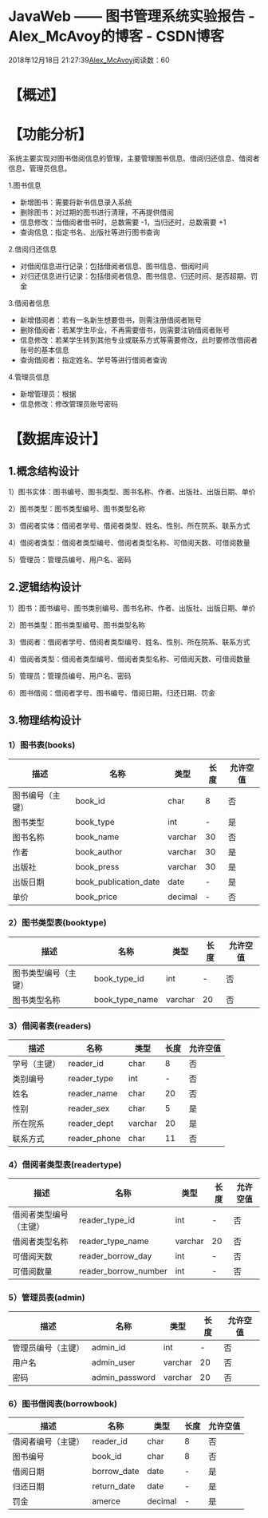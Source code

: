 # JavaWeb —— 图书管理系统实验报告 - Alex_McAvoy的博客 - CSDN博客





2018年12月18日 21:27:39[Alex_McAvoy](https://me.csdn.net/u011815404)阅读数：60








# 【概述】

# 【功能分析】

系统主要实现对图书借阅信息的管理，主要管理图书信息、借阅归还信息、借阅者信息、管理员信息。

1.图书信息
- 新增图书：需要将新书信息录入系统
- 删除图书：对过期的图书进行清理，不再提供借阅
- 信息修改：当借阅者借书时，总数需要 -1，当归还时，总数需要 +1
- 查询信息：指定书名、出版社等进行图书查询

2.借阅归还信息
- 对借阅信息进行记录：包括借阅者信息、图书信息、借阅时间
- 对归还信息进行记录：包括借阅者信息、图书信息、归还时间、是否超期、罚金

3.借阅者信息
- 新增借阅者：若有一名新生想要借书，则需注册借阅者账号
- 删除借阅者：若某学生毕业，不再需要借书，则需要注销借阅者账号
- 信息修改：若某学生转到其他专业或联系方式等需要修改，此时要修改借阅者账号的基本信息
- 查询借阅者：指定姓名、学号等进行借阅者查询

4.管理员信息
- 新增管理员：根据
- 信息修改：修改管理员账号密码

# 【数据库设计】

## 1.概念结构设计

1）图书实体：图书编号、图书类型、图书名称、作者、出版社、出版日期、单价

2）图书类型：图书类型编号、图书类型名称

3）借阅者实体：借阅者学号、借阅者类型、姓名、性别、所在院系、联系方式

4）借阅者类型：借阅者类型编号、借阅者类型名称、可借阅天数、可借阅数量

5）管理员：管理员编号、用户名、密码

## 2.逻辑结构设计

1）图书：图书编号、图书类别编号、图书名称、作者、出版社、出版日期、单价

2）图书类型：图书类型编号、图书类型名称

3）借阅者：借阅者学号、借阅者类型编号、姓名、性别、所在院系、联系方式

4）借阅者类型：借阅者类型编号、借阅者类型名称、可借阅天数、可借阅数量

5）管理员：管理员编号、用户名、密码

6）图书借阅：借阅者学号、图书编号、借阅日期，归还日期、罚金

## 3.物理结构设计

### 1）图书表(books)
|描述|名称|类型|长度|允许空值|
|----|----|----|----|----|
|图书编号（主键）|book_id|char|8|否|
|图书类型|book_type|int|-|是|
|图书名称|book_name|varchar|30|否|
|作者|book_author|varchar|30|是|
|出版社|book_press|varchar|30|是|
|出版日期|book_publication_date|date|-|是|
|单价|book_price|decimal|-|否|

### 2）图书类型表(booktype)
|描述|名称|类型|长度|允许空值|
|----|----|----|----|----|
|图书类型编号（主键）|book_type_id|int|-|否|
|图书类型名称|book_type_name|varchar|20|否|

### 3）借阅者表(readers)
|描述|名称|类型|长度|允许空值|
|----|----|----|----|----|
|学号（主键）|reader_id|char|8|否|
|类别编号|reader_type|int|-|否|
|姓名|reader_name|char|20|否|
|性别|reader_sex|char|5|是|
|所在院系|reader_dept|varchar|20|是|
|联系方式|reader_phone|char|11|否|

### 4）借阅者类型表(readertype)
|描述|名称|类型|长度|允许空值|
|----|----|----|----|----|
|借阅者类型编号（主键）|reader_type_id|int|-|否|
|借阅者类型名称|reader_type_name|varchar|20|否|
|可借阅天数|reader_borrow_day|int|-|否|
|可借阅数量|reader_borrow_number|int|-|否|

### 5）管理员表(admin)
|描述|名称|类型|长度|允许空值|
|----|----|----|----|----|
|管理员编号（主键）|admin_id|int|-|否|
|用户名|admin_user|varchar|20|否|
|密码|admin_password|varchar|20|否|

### 6）图书借阅表(borrowbook)
|描述|名称|类型|长度|允许空值|
|----|----|----|----|----|
|借阅者编号（主键）|reader_id|char|8|否|
|图书编号|book_id|char|8|否|
|借阅日期|borrow_date|date|-|是|
|归还日期|return_date|date|-|是|
|罚金|amerce|decimal|-|是|






